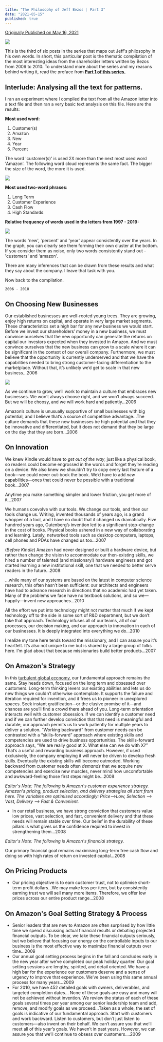 ```yaml
---
title: "The Philosophy of Jeff Bezos | Part 3"
date: "2021-05-15"
published: true
---
```


[Originally Published on May 16, 2021](https://www.linkedin.com/pulse/how-bezos-captained-his-ship-from-2006-2010-jeff-part-bhudwal/)

![](https://substackcdn.com/image/fetch/f_auto,q_auto:good,fl_progressive:steep/https%3A%2F%2Fbucketeer-e05bbc84-baa3-437e-9518-adb32be77984.s3.amazonaws.com%2Fpublic%2Fimages%2Fbc722a7d-d5d8-4ca7-a1aa-0a3ddeb0d5f4_960x720.jpeg)

This is the third of six posts in the series that maps out Jeff's philosophy in his own words. In short, this particular post is the thematic compilation of the most interesting ideas from the shareholder letters written by Bezos from 2006 to 2010. To understand more about the series and my reasons behind writing it, read the preface from **[Part 1 of this series.](https://ideabox.substack.com/p/the-philosophy-of-jeff-bezos-part)**

## **Interlude:** Analysing all the text for patterns.

I ran an experiment where I compiled the text from all the Amazon letter into a text file and then ran a very basic text analysis on this file. Here are the results:

**Most used word:**

1.  Customer(s)
2.  Amazon
3.  New
4.  Year
5.  Percent

The word 'customer(s)' is used 2X more than the next most used word 'Amazon'. The following word cloud represents the same fact. The bigger the size of the word, the more it is used.

![](https://substackcdn.com/image/fetch/f_auto,q_auto:good,fl_progressive:steep/https%3A%2F%2Fbucketeer-e05bbc84-baa3-437e-9518-adb32be77984.s3.amazonaws.com%2Fpublic%2Fimages%2Fefbdf474-e893-41c0-bf0b-bd8810f33a0d_624x468.png)

**Most used two-word phrases:**

1.  Long Term
2.  Customer Experience
3.  Cash Flow
4.  High Standards

**Relative frequency of words used in the letters from 1997 - 2019:**

![](https://substackcdn.com/image/fetch/f_auto,q_auto:good,fl_progressive:steep/https%3A%2F%2Fbucketeer-e05bbc84-baa3-437e-9518-adb32be77984.s3.amazonaws.com%2Fpublic%2Fimages%2F7e368313-1c84-42df-9bb5-40707dc0ed1d_640x447.png)

The words 'new', 'percent' and 'year' appear consistently over the years. In the graph, you can clearly see them forming their own cluster at the bottom. If you consider them as noise, only two words consistently stand out - 'customers' and 'amazon'.

There are many inferences that can be drawn from these results and what they say about the company. I leave that task with you.

Now back to the compilation.

```
2006 - 2010
```

## On Choosing New Businesses

Our established businesses are well-rooted young trees. They are growing, enjoy high returns on capital, and operate in very large market segments. These characteristics set a high bar for any new business we would start. Before we invest our shareholders’ money in a new business, we must convince ourselves that the new opportunity can generate the returns on capital our investors expected when they invested in Amazon. And we must convince ourselves that the new business can grow to a scale where it can be significant in the context of our overall company. Furthermore, we must believe that the opportunity is currently underserved and that we have the capabilities needed to bring strong customer-facing differentiation to the marketplace. Without that, it’s unlikely we’d get to scale in that new business...2006

![](https://substackcdn.com/image/fetch/f_auto,q_auto:good,fl_progressive:steep/https%3A%2F%2Fbucketeer-e05bbc84-baa3-437e-9518-adb32be77984.s3.amazonaws.com%2Fpublic%2Fimages%2Fcc75fa7e-b68a-4c44-a192-88a4d6674a26_1920x1080.jpeg)

As we continue to grow, we’ll work to maintain a culture that embraces new businesses. We won’t always choose right, and we won’t always succeed. But we will be choosy, and we will work hard and patiently...2006

Amazon’s culture is unusually supportive of small businesses with big potential, and I believe that’s a source of competitive advantage...The culture demands that these new businesses be high potential and that they be innovative and differentiated, but it does not demand that they be large on the day that they are born...2006

## On Innovation

We knew Kindle would have to _get out of the way_, just like a physical book, so readers could become engrossed in the words and forget they’re reading on a device. We also knew we shouldn’t try to copy every last feature of a book—we could never out-book the book. We’d have to add _new_ capabilities—ones that could never be possible with a traditional book...2007

Anytime you make something simpler and lower friction, you get more of it...2007

We humans coevolve with our tools. We change our tools, and then our tools change us. Writing, invented thousands of years ago, is a grand whopper of a tool, and I have no doubt that it changed us dramatically. Five hundred years ago, Gutenberg’s invention led to a significant step-change in the cost of books. Physical books ushered in a new way of collaborating and learning. Lately, networked tools such as desktop computers, laptops, cell phones and PDAs have changed us too...2007

(_Before Kindle_) Amazon had never designed or built a hardware device, but rather than change the vision to accommodate our then-existing skills, we hired a number of talented (and missionary!) hardware engineers and got started learning a new institutional skill, one that we needed to better serve readers in the future...2008

...while many of our systems are based on the latest in computer science research, this often hasn’t been sufficient: our architects and engineers have had to advance research in directions that no academic had yet taken. Many of the problems we face have no textbook solutions, and so we—happily—invent new approaches...2010

All the effort we put into technology might not matter that much if we kept technology off to the side in some sort of R&D department, but we don’t take that approach. Technology infuses all of our teams, all of our processes, our decision making, and our approach to innovation in each of our businesses. It is deeply integrated into everything we do...2010

I realize my tone here tends toward the missionary, and I can assure you it’s heartfelt. It’s also not unique to me but is shared by a large group of folks here. I’m glad about that because missionaries build better products...2007

## On Amazon's Strategy

In this [turbulent global economy](https://en.wikipedia.org/wiki/Financial_crisis_of_2007%E2%80%932008), our fundamental approach remains the same. Stay heads down, focused on the long term and obsessed over customers. Long-term thinking levers our existing abilities and lets us do new things we couldn’t otherwise contemplate. It supports the failure and iteration required for invention, and it frees us to pioneer in unexplored spaces. Seek instant gratification—or the elusive promise of it—and chances are you’ll find a crowd there ahead of you. Long-term orientation interacts well with customer obsession. If we can identify a customer need and if we can further develop conviction that that need is meaningful and durable, our approach permits us to work patiently for multiple years to deliver a solution. “Working backward” from customer needs can be contrasted with a “skills-forward” approach where existing skills and competencies are used to drive business opportunities. The skills-forward approach says, “We are really good at X. What else can we do with X?” That’s a useful and rewarding business approach. However, if used exclusively, the company employing it will never be driven to develop fresh skills. Eventually the existing skills will become outmoded. Working backward from customer needs often _demands_ that we acquire new competencies and exercise new muscles, never mind how uncomfortable and awkward-feeling those first steps might be...2008

_Editor's Note: The following is Amazon's customer experience strategy. Amazon's pricing, product selection, and delivery strategies all start from here. The variables are optimised accordingly: Price-->Low, Selection --> Vast, Delivery --> Fast & Convenient._

- In our retail business, we have strong conviction that customers value low prices, vast selection, and fast, convenient delivery and that these needs will remain stable over time. Our belief in the durability of these pillars is what gives us the confidence required to invest in strengthening them...2008

_Editor's Note: The following is Amazon's financial strategy._

Our primary financial goal remains maximising long-term free cash flow and doing so with high rates of return on invested capital...2008

## On Pricing Products

- Our pricing objective is to earn customer trust, not to optimise short-term profit dollars...We may make less per item, but by consistently earning trust we will sell many more items. Therefore, we offer low prices across our entire product range...2008

## On Amazon's Goal Setting Strategy & Process

- Senior leaders that are new to Amazon are often surprised by how little time we spend discussing actual financial results or debating projected financial outputs. To be clear, we take these financial outputs seriously, but we believe that focusing our energy on the controllable inputs to our business is the most effective way to maximize financial outputs over time...2009
- Our annual goal setting process begins in the fall and concludes early in the new year after we’ve completed our peak holiday quarter. Our goal setting sessions are lengthy, spirited, and detail oriented. We have a high bar for the experience our customers deserve and a sense of urgency to improve that experience. We’ve been using this same annual process for many years...2009
- For 2010, we have 452 detailed goals with owners, deliverables, and targeted completion dates... None of these goals are easy and many will not be achieved without invention. We review the status of each of these goals several times per year among our senior leadership team and add, remove, and modify goals as we proceed...Taken as a whole, the set of goals is indicative of our fundamental approach. Start with customers and work backward. Listen to customers, but don’t just listen to customers—also invent on their behalf. We can’t assure you that we’ll meet all of this year’s goals. We haven’t in past years. However, we can assure you that we’ll continue to obsess over customers....2009
